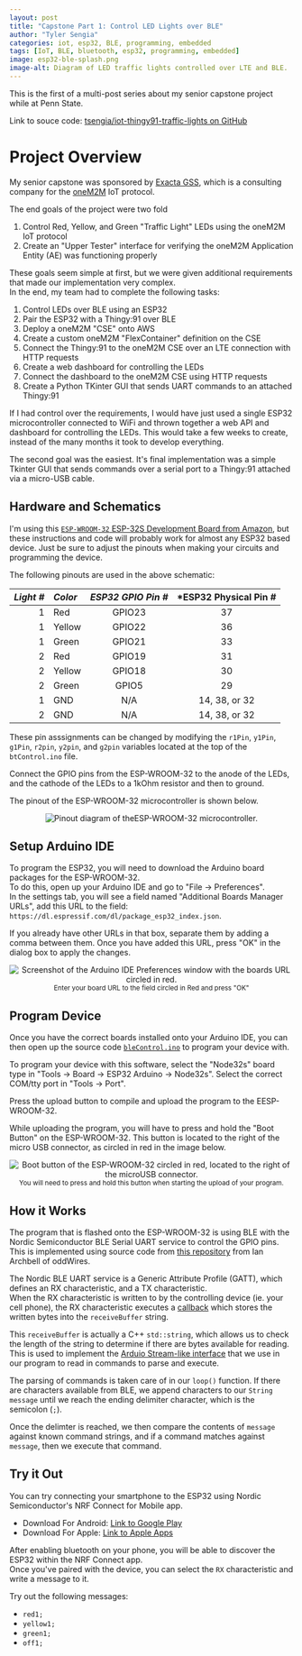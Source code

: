 ```yaml
---
layout: post
title: "Capstone Part 1: Control LED Lights over BLE"
author: "Tyler Sengia"
categories: iot, esp32, BLE, programming, embedded
tags: [IoT, BLE, bluetooth, esp32, programming, embedded]
image: esp32-ble-splash.png
image-alt: Diagram of LED traffic lights controlled over LTE and BLE.
---
```


This is the first of a multi-post series about my senior capstone project while at Penn State.  

<div class="note" >
  Link to souce code: <a href="https://github.com/tsengia/iot-thingy91-traffic-lights/tree/main/esp32" >tsengia/iot-thingy91-traffic-lights on GitHub</a><br />
</div>

# Project Overview
My senior capstone was sponsored by <a href="https://exactagss.com/">Exacta GSS</a>, which is a consulting company for the <a href="https://www.onem2m.org/">oneM2M</a> IoT protocol.

The end goals of the project were two fold
1. Control Red, Yellow, and Green "Traffic Light" LEDs using the oneM2M IoT protocol
2. Create an "Upper Tester" interface for verifying the oneM2M Application Entity (AE) was functioning properly

These goals seem simple at first, but we were given additional requirements that made our implementation very complex.  
In the end, my team had to complete the following tasks:  
1. Control LEDs over BLE using an ESP32
2. Pair the ESP32 with a Thingy:91 over BLE
3. Deploy a oneM2M "CSE" onto AWS
4. Create a custom oneM2M "FlexContainer" definition on the CSE
4. Connect the Thingy:91 to the oneM2M CSE over an LTE connection with HTTP requests
5. Create a web dashboard for controlling the LEDs
6. Connect the dashboard to the oneM2M CSE using HTTP requests
7. Create a Python TKinter GUI that sends UART commands to an attached Thingy:91

If I had control over the requirements, I would have just used a single ESP32 microcontroller connected to WiFi and thrown together a web API and dashboard for controlling the LEDs. 
This would take a few weeks to create, instead of the many months it took to develop everything.

The second goal was the easiest. It's final implementation was a simple Tkinter GUI that sends commands over a serial port to a Thingy:91 attached via a micro-USB cable.

## Hardware and Schematics
I'm using this [`ESP-WROOM-32` ESP-32S Development Board from Amazon](https://a.co/d/16fcZjt), but these instructions and code will probably work for almost any ESP32 based device.
Just be sure to adjust the pinouts when making your circuits and programming the device.

The following pinouts are used in the above schematic:  

| *Light #*  | *Color*| *ESP32 GPIO Pin #* | *ESP32 Physical Pin #     |
|-----------:|:-------|:------------------:|:-------------------------:|
| 1          | Red    | GPIO23             | 37 |
| 1          | Yellow | GPIO22             | 36 |
| 1          | Green  | GPIO21             | 33 |
| 2          | Red    | GPIO19             | 31 |
| 2          | Yellow | GPIO18             | 30 |
| 2          | Green  | GPIO5              | 29 |
| 1          | GND    | N/A                | 14, 38, or 32 |
| 2          | GND    | N/A                | 14, 38, or 32 |

These pin asssignments can be changed by modifying the `r1Pin`, `y1Pin`, `g1Pin`, `r2pin`, `y2pin`, and `g2pin` variables located at the top of the `btControl.ino` file. 

Connect the GPIO pins from the ESP-WROOM-32 to the anode of the LEDs, and the cathode of the LEDs to a 1kOhm resistor and then to ground.

The pinout of the ESP-WROOM-32 microcontroller is shown below.
<div style="text-align: center; ">
  <img src="assets/img/iot-thingy91/esp32_pinout.jpg " alt="Pinout diagram of theESP-WROOM-32 microcontroller." />
</div>

## Setup Arduino IDE
To program the ESP32, you will need to download the Arduino board packages for the ESP-WROOM-32.  
To do this, open up your Arduino IDE and go to "File -> Preferences".  
In the settings tab, you will see a field named "Additional Boards Manager URLs", add this URL to the field:
`https://dl.espressif.com/dl/package_esp32_index.json`.  

If you already have other URLs in that box, separate them by adding a comma between them.
Once you have added this URL, press "OK" in the dialog box to apply the changes.

<div style="text-align: center; ">
  <img src="assets/img/iot-thingy91/arduino_ide_setup_instruction_urls.png" alt="Screenshot of the Arduino IDE Preferences window with the boards URL circled in red." /><br />
  <small>Enter your board URL to the field circled in Red and press "OK"</small><br />
</div>

## Program Device
Once you have the correct boards installed onto your Arduino IDE, you can then open up the source code [`bleControl.ino`](https://github.com/tsengia/iot-thingy91-traffic-lights/blob/main/esp32/bleControl/bleControl.ino) to program your device with.  

To program your device with this software, select the "Node32s" board type in "Tools -> Board -> ESP32 Arduino -> Node32s".
Select the correct COM/tty port in "Tools -> Port".

Press the upload button to compile and upload the program to the EESP-WROOM-32.  

While uploading the program, you will have to press and hold the "Boot Button" on the ESP-WROOM-32.
This button is located to the right of the micro USB connector, as circled in red in the image below.

<div style="text-align: center; ">
  <img src="assets/img/iot-thingy91/esp32_boot_button.png" alt="Boot button of the ESP-WROOM-32 circled in red, located to the right of the microUSB connector." /><br />
  <small>You will need to press and hold this button when starting the upload of your program.</small><br />
</div>

## How it Works
The program that is flashed onto the ESP-WROOM-32 is using BLE with the Nordic Semiconductor BLE Serial UART service to control the GPIO pins.  
This is implemented using source code from [this repository](https://github.com/iot-bus/BLESerial) from Ian Archbell of oddWires.  

The Nordic BLE UART service is a Generic Attribute Profile (GATT), which defines an RX characteristic, and a TX characteristic.  
When the RX characteristic is written to by the controlling device (ie. your cell phone), the RX characteristic executes a [callback](https://github.com/tsengia/iot-thingy91-traffic-lights/blob/main/esp32/bleControl/bleControl.ino#L77-L80) which stores the written bytes into the `receiveBuffer` string.


This `receiveBuffer` is actually a C++ `std::string`, which allows us to check the length of the string to determine if there are bytes available for reading. This is used to implement the [Arduio Stream-like interface](https://reference.arduino.cc/reference/en/language/functions/communication/stream/) that we use in our program to read in commands to parse and execute.

The parsing of commands is taken care of in our `loop()` function. If there are characters available from BLE, we append characters to our `String message` until we reach the ending delimiter character, which is the semicolon (`;`).

Once the delimter is reached, we then compare the contents of `message` against known command strings, and if a command matches against `message`, then we execute that command.

## Try it Out
You can try connecting your smartphone to the ESP32 using Nordic Semiconductor's NRF Connect for Mobile app.  
- Download For Android: [Link to Google Play](https://play.google.com/store/apps/details?id=no.nordicsemi.android.mcp)
- Download For Apple: [Link to Apple Apps](https://apps.apple.com/us/app/nrf-connect-for-mobile/id1054362403)

After enabling bluetooth on your phone, you will be able to discover the ESP32 within the NRF Connect app.  
Once you've paired with the device, you can select the `RX` characteristic and write a message to it.  

Try out the following messages:
- `red1;`
- `yellow1;`
- `green1;`
- `off1;`